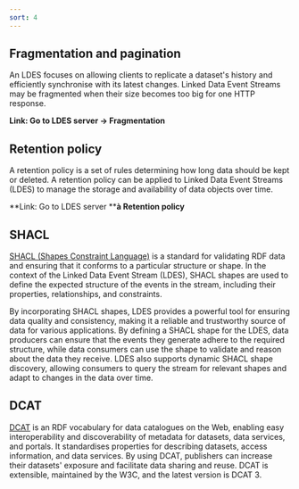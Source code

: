 ```yaml
---
sort: 4
---
```


Fragmentation and pagination
---------------------------------

An LDES focuses on allowing clients to replicate a dataset's history and efficiently synchronise with its latest changes. Linked Data Event Streams may be fragmented when their size becomes too big for one HTTP response.

**Link: Go to LDES server -> Fragmentation**

Retention policy
---------------------

A retention policy is a set of rules determining how long data should be kept or deleted. A retention policy can be applied to Linked Data Event Streams (LDES) to manage the storage and availability of data objects over time.

**Link: Go to LDES server ****à Retention policy**

SHACL
----------

[SHACL (Shapes Constraint Language)](https://www.w3.org/TR/shacl/) is a standard for validating RDF data and ensuring that it conforms to a particular structure or shape. In the context of the Linked Data Event Stream (LDES), SHACL shapes are used to define the expected structure of the events in the stream, including their properties, relationships, and constraints.

By incorporating SHACL shapes, LDES provides a powerful tool for ensuring data quality and consistency, making it a reliable and trustworthy source of data for various applications. By defining a SHACL shape for the LDES, data producers can ensure that the events they generate adhere to the required structure, while data consumers can use the shape to validate and reason about the data they receive. LDES also supports dynamic SHACL shape discovery, allowing consumers to query the stream for relevant shapes and adapt to changes in the data over time.

DCAT
---------

[DCAT](https://www.w3.org/TR/vocab-dcat-3/) is an RDF vocabulary for data catalogues on the Web, enabling easy interoperability and discoverability of metadata for datasets, data services, and portals. It standardises properties for describing datasets, access information, and data services. By using DCAT, publishers can increase their datasets' exposure and facilitate data sharing and reuse. DCAT is extensible, maintained by the W3C, and the latest version is DCAT 3.